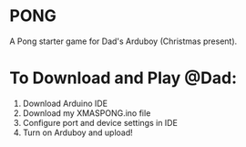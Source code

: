 # PONG
A Pong starter game for Dad's Arduboy (Christmas present). 
# To Download and Play @Dad:
  1) Download Arduino IDE
  2) Download my XMASPONG.ino file
  3) Configure port and device settings in IDE
  4) Turn on Arduboy and upload!

